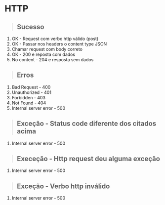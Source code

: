 # HTTP

> ## Sucesso
1. OK - Request com verbo http válido (post)
2. OK - Passar nos headers o content type JSON
3. Chamar request com body correto
4. OK - 200 e reposta com dados
5. No content - 204  e resposta sem dados

> ## Erros 
1. Bad Request - 400
2. Unauthorized - 401
3. Forbidden - 403
4. Not Found - 404
5. Internal server error - 500

> ## Exceção - Status code diferente dos citados acima
1. Internal server error - 500

> ## Execeção - Http request deu alguma exceção 
1. Internal server error - 500

> ## Exceção - Verbo http inválido
1. Internal server error - 500